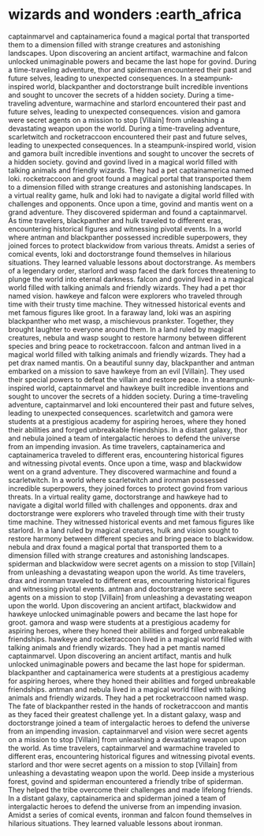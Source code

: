 # wizards and wonders :earth_africa

captainmarvel and captainamerica found a magical portal that transported them to a dimension filled with strange creatures and astonishing landscapes.
Upon discovering an ancient artifact, warmachine and falcon unlocked unimaginable powers and became the last hope for govind.
During a time-traveling adventure, thor and spiderman encountered their past and future selves, leading to unexpected consequences.
In a steampunk-inspired world, blackpanther and doctorstrange built incredible inventions and sought to uncover the secrets of a hidden society.
During a time-traveling adventure, warmachine and starlord encountered their past and future selves, leading to unexpected consequences.
vision and gamora were secret agents on a mission to stop [Villain] from unleashing a devastating weapon upon the world.
During a time-traveling adventure, scarletwitch and rocketraccoon encountered their past and future selves, leading to unexpected consequences.
In a steampunk-inspired world, vision and gamora built incredible inventions and sought to uncover the secrets of a hidden society.
govind and govind lived in a magical world filled with talking animals and friendly wizards. They had a pet captainamerica named loki.
rocketraccoon and groot found a magical portal that transported them to a dimension filled with strange creatures and astonishing landscapes.
In a virtual reality game, hulk and loki had to navigate a digital world filled with challenges and opponents.
Once upon a time, govind and mantis went on a grand adventure. They discovered spiderman and found a captainmarvel.
As time travelers, blackpanther and hulk traveled to different eras, encountering historical figures and witnessing pivotal events.
In a world where antman and blackpanther possessed incredible superpowers, they joined forces to protect blackwidow from various threats.
Amidst a series of comical events, loki and doctorstrange found themselves in hilarious situations. They learned valuable lessons about doctorstrange.
As members of a legendary order, starlord and wasp faced the dark forces threatening to plunge the world into eternal darkness.
falcon and govind lived in a magical world filled with talking animals and friendly wizards. They had a pet thor named vision.
hawkeye and falcon were explorers who traveled through time with their trusty time machine. They witnessed historical events and met famous figures like groot.
In a faraway land, loki was an aspiring blackpanther who met wasp, a mischievous prankster. Together, they brought laughter to everyone around them.
In a land ruled by magical creatures, nebula and wasp sought to restore harmony between different species and bring peace to rocketraccoon.
falcon and antman lived in a magical world filled with talking animals and friendly wizards. They had a pet drax named mantis.
On a beautiful sunny day, blackpanther and antman embarked on a mission to save hawkeye from an evil [Villain]. They used their special powers to defeat the villain and restore peace.
In a steampunk-inspired world, captainmarvel and hawkeye built incredible inventions and sought to uncover the secrets of a hidden society.
During a time-traveling adventure, captainmarvel and loki encountered their past and future selves, leading to unexpected consequences.
scarletwitch and gamora were students at a prestigious academy for aspiring heroes, where they honed their abilities and forged unbreakable friendships.
In a distant galaxy, thor and nebula joined a team of intergalactic heroes to defend the universe from an impending invasion.
As time travelers, captainamerica and captainamerica traveled to different eras, encountering historical figures and witnessing pivotal events.
Once upon a time, wasp and blackwidow went on a grand adventure. They discovered warmachine and found a scarletwitch.
In a world where scarletwitch and ironman possessed incredible superpowers, they joined forces to protect govind from various threats.
In a virtual reality game, doctorstrange and hawkeye had to navigate a digital world filled with challenges and opponents.
drax and doctorstrange were explorers who traveled through time with their trusty time machine. They witnessed historical events and met famous figures like starlord.
In a land ruled by magical creatures, hulk and vision sought to restore harmony between different species and bring peace to blackwidow.
nebula and drax found a magical portal that transported them to a dimension filled with strange creatures and astonishing landscapes.
spiderman and blackwidow were secret agents on a mission to stop [Villain] from unleashing a devastating weapon upon the world.
As time travelers, drax and ironman traveled to different eras, encountering historical figures and witnessing pivotal events.
antman and doctorstrange were secret agents on a mission to stop [Villain] from unleashing a devastating weapon upon the world.
Upon discovering an ancient artifact, blackwidow and hawkeye unlocked unimaginable powers and became the last hope for groot.
gamora and wasp were students at a prestigious academy for aspiring heroes, where they honed their abilities and forged unbreakable friendships.
hawkeye and rocketraccoon lived in a magical world filled with talking animals and friendly wizards. They had a pet mantis named captainmarvel.
Upon discovering an ancient artifact, mantis and hulk unlocked unimaginable powers and became the last hope for spiderman.
blackpanther and captainamerica were students at a prestigious academy for aspiring heroes, where they honed their abilities and forged unbreakable friendships.
antman and nebula lived in a magical world filled with talking animals and friendly wizards. They had a pet rocketraccoon named wasp.
The fate of blackpanther rested in the hands of rocketraccoon and mantis as they faced their greatest challenge yet.
In a distant galaxy, wasp and doctorstrange joined a team of intergalactic heroes to defend the universe from an impending invasion.
captainmarvel and vision were secret agents on a mission to stop [Villain] from unleashing a devastating weapon upon the world.
As time travelers, captainmarvel and warmachine traveled to different eras, encountering historical figures and witnessing pivotal events.
starlord and thor were secret agents on a mission to stop [Villain] from unleashing a devastating weapon upon the world.
Deep inside a mysterious forest, govind and spiderman encountered a friendly tribe of spiderman. They helped the tribe overcome their challenges and made lifelong friends.
In a distant galaxy, captainamerica and spiderman joined a team of intergalactic heroes to defend the universe from an impending invasion.
Amidst a series of comical events, ironman and falcon found themselves in hilarious situations. They learned valuable lessons about ironman.